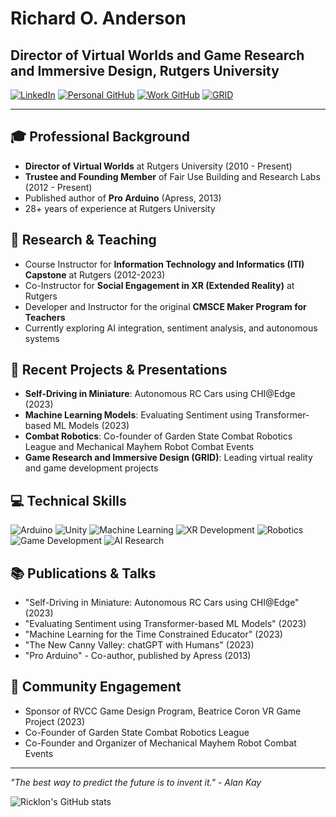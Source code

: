 # Richard O. Anderson

## Director of Virtual Worlds and Game Research and Immersive Design, Rutgers University

[![LinkedIn](https://img.shields.io/badge/LinkedIn-0077B5?style=for-the-badge&logo=linkedin&logoColor=white)](https://www.linkedin.com/in/rickanderson-4930741)
[![Personal GitHub](https://img.shields.io/badge/GitHub-100000?style=for-the-badge&logo=github&logoColor=white)](https://github.com/ricklon)
[![Work GitHub](https://img.shields.io/badge/Work_GitHub-100000?style=for-the-badge&logo=github&logoColor=white)](https://github.com/rianders)
[![GRID](https://img.shields.io/badge/GRID-4285F4?style=for-the-badge&logo=google-chrome&logoColor=white)](https://grid.rutgers.edu)

---

## 🎓 Professional Background

- **Director of Virtual Worlds** at Rutgers University (2010 - Present)
- **Trustee and Founding Member** of Fair Use Building and Research Labs (2012 - Present)
- Published author of **Pro Arduino** (Apress, 2013)
- 28+ years of experience at Rutgers University

## 🔬 Research & Teaching

- Course Instructor for **Information Technology and Informatics (ITI) Capstone** at Rutgers (2012-2023)
- Co-Instructor for **Social Engagement in XR (Extended Reality)** at Rutgers
- Developer and Instructor for the original **CMSCE Maker Program for Teachers**
- Currently exploring AI integration, sentiment analysis, and autonomous systems

## 🤖 Recent Projects & Presentations

- **Self-Driving in Miniature**: Autonomous RC Cars using CHI@Edge (2023)
- **Machine Learning Models**: Evaluating Sentiment using Transformer-based ML Models (2023)
- **Combat Robotics**: Co-founder of Garden State Combat Robotics League and Mechanical Mayhem Robot Combat Events
- **Game Research and Immersive Design (GRID)**: Leading virtual reality and game development projects

## 💻 Technical Skills

![Arduino](https://img.shields.io/badge/-Arduino-00979D?style=flat&logo=Arduino&logoColor=white)
![Unity](https://img.shields.io/badge/-Unity-000000?style=flat&logo=unity&logoColor=white)
![Machine Learning](https://img.shields.io/badge/-Machine%20Learning-FF6F00?style=flat&logo=tensorflow&logoColor=white)
![XR Development](https://img.shields.io/badge/-XR%20Development-5C2D91?style=flat)
![Robotics](https://img.shields.io/badge/-Robotics-007ACC?style=flat)
![Game Development](https://img.shields.io/badge/-Game%20Development-E60012?style=flat)
![AI Research](https://img.shields.io/badge/-AI%20Research-0081CB?style=flat)

## 📚 Publications & Talks

- "Self-Driving in Miniature: Autonomous RC Cars using CHI@Edge" (2023)
- "Evaluating Sentiment using Transformer-based ML Models" (2023)
- "Machine Learning for the Time Constrained Educator" (2023)
- "The New Canny Valley: chatGPT with Humans" (2023)
- "Pro Arduino" - Co-author, published by Apress (2013)

## 🎯 Community Engagement

- Sponsor of RVCC Game Design Program, Beatrice Coron VR Game Project (2023)
- Co-Founder of Garden State Combat Robotics League
- Co-Founder and Organizer of Mechanical Mayhem Robot Combat Events

---

*"The best way to predict the future is to invent it." - Alan Kay*

<!-- GitHub Stats -->
![Ricklon's GitHub stats](https://github-readme-stats.vercel.app/api?username=ricklon&show_icons=true&theme=radical)
